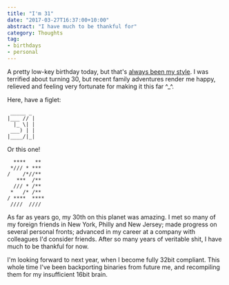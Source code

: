 ```yaml
---
title: "I'm 31"
date: "2017-03-27T16:37:00+10:00"
abstract: "I have much to be thankful for"
category: Thoughts
tag:
- birthdays
- personal
---
```

A pretty low-key birthday today, but that's [always been my style]. I was terrified about turning 30, but recent family adventures render me happy, relieved and feeling very fortunate for making it this far ^_^.

Here, have a figlet:

     _____ _
    |___ // |
      |_ \| |
     ___) | |
    |____/|_|


Or this one!

      ****   ** 
     */// * *** 
    /    /*//** 
       ***  /** 
      /// * /** 
     *   /* /** 
    / ****  ****
     ////  //// 

As far as years go, my 30th on this planet was amazing. I met so many of my foreign friends in New York, Philly and New Jersey; made progress on several personal fronts; advanced in my career at a company with colleagues I'd consider friends. After so many years of veritable shit, I have much to be thankful for now.

I'm looking forward to next year, when I become fully 32bit compliant. This whole time I've been backporting binaries from future me, and recompiling them for my insufficient 16bit brain.

[always been my style]: https://rubenerd.com/birthday-486/

